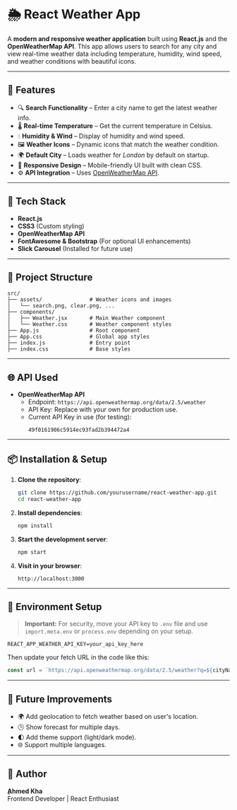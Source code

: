 
# 🌦️ React Weather App

A **modern and responsive weather application** built using **React.js** and the **OpenWeatherMap API**. This app allows users to search for any city and view real-time weather data including temperature, humidity, wind speed, and weather conditions with beautiful icons.

---

## 🚀 Features

- 🔍 **Search Functionality** – Enter a city name to get the latest weather info.
- 🌡️ **Real-time Temperature** – Get the current temperature in Celsius.
- 💧 **Humidity & Wind** – Display of humidity and wind speed.
- 🖼️ **Weather Icons** – Dynamic icons that match the weather condition.
- 🌍 **Default City** – Loads weather for *London* by default on startup.
- 📱 **Responsive Design** – Mobile-friendly UI built with clean CSS.
- ⚙️ **API Integration** – Uses [OpenWeatherMap API](https://openweathermap.org/api).

---

## 🧰 Tech Stack

- **React.js**
- **CSS3** (Custom styling)
- **OpenWeatherMap API**
- **FontAwesome & Bootstrap** (For optional UI enhancements)
- **Slick Carousel** (Installed for future use)

---

## 📂 Project Structure

```
src/
├── assets/               # Weather icons and images
│   └── search.png, clear.png, ...
├── components/
│   ├── Weather.jsx       # Main Weather component
│   └── Weather.css       # Weather component styles
├── App.js                # Root component
├── App.css               # Global app styles
├── index.js              # Entry point
├── index.css             # Base styles
```

---

## 🌐 API Used

- **OpenWeatherMap API**
  - Endpoint: `https://api.openweathermap.org/data/2.5/weather`
  - API Key: Replace with your own for production use.
  - Current API Key in use (for testing):  
    ```
    49f0161906c5914ec93fad2b394472a4
    ```

---

## 📦 Installation & Setup

1. **Clone the repository**:
   ```bash
   git clone https://github.com/yourusername/react-weather-app.git
   cd react-weather-app
   ```

2. **Install dependencies**:
   ```bash
   npm install
   ```

3. **Start the development server**:
   ```bash
   npm start
   ```

4. **Visit in your browser**:
   ```
   http://localhost:3000
   ```

---

## 🔐 Environment Setup

> **Important:** For security, move your API key to `.env` file and use `import.meta.env` or `process.env` depending on your setup.

```env
REACT_APP_WEATHER_API_KEY=your_api_key_here
```

Then update your fetch URL in the code like this:
```js
const url = `https://api.openweathermap.org/data/2.5/weather?q=${cityName}&units=metric&appid=${process.env.REACT_APP_WEATHER_API_KEY}`;
```

---

## 📌 Future Improvements

- 🌍 Add geolocation to fetch weather based on user's location.
- 🕒 Show forecast for multiple days.
- 🌓 Add theme support (light/dark mode).
- 🌐 Support multiple languages.

---

## 🙌 Author

**ِAhmed Kha**  
Frontend Developer | React Enthusiast  
